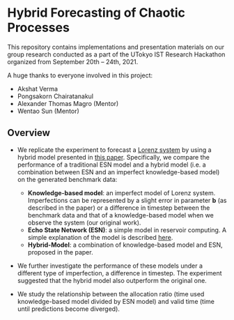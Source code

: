 # Hybrid Forecasting of Chaotic Processes
This repository contains implementations and presentation materials on our group research conducted as a part of the UTokyo IST Research Hackathon organized from September 20th – 24th, 2021.

A huge thanks to everyone involved in this project:
- Akshat Verma
- Pongsakorn Chairatanakul
- Alexander Thomas Magro (Mentor)
- Wentao Sun (Mentor)

## Overview
- We replicate the experiment to forecast a [Lorenz system](https://en.wikipedia.org/wiki/Lorenz_system) by using a hybrid model presented in [this paper](https://arxiv.org/abs/1803.04779). Specifically, we compare the performance of a traditional ESN model and a hybrid model (i.e. a combination between ESN and an imperfect knowledge-based model) on the generated benchmark data:

    - **Knowledge-based model**: an imperfect model of Lorenz system. Imperfections can be represented by a slight error in parameter **b** (as described in the paper) or a difference in timestep between the benchmark data and that of a knowledge-based model when we observe the system (our original work).
    - **Echo State Network (ESN)**: a simple model in reservoir computing. A simple explanation of the model is described [here](https://mantas.info/code/simple_esn/).
    - **Hybrid-Model**: a combination of knowledge-based model and ESN, proposed in the paper.

- We further investigate the performance of these models under a different type of imperfection, a difference in timestep. The experiment suggested that the hybrid model also outperform the original one.
- We study the relationship between the allocation ratio (time used knowledge-based model divided by ESN model) and valid time (time until predictions become diverged).
